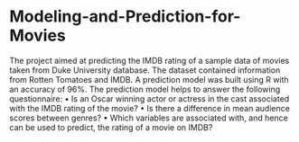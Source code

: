 # Modeling-and-Prediction-for-Movies
The project aimed at predicting the IMDB rating of a sample data of movies taken from Duke University database. The dataset contained information from Rotten Tomatoes and IMDB. A prediction model was built using R with an accuracy of 96%. 
The prediction model helps to answer the following questionnaire:
  •	Is an Oscar winning actor or actress in the cast associated with the IMDB rating of the movie?
  •	Is there a difference in mean audience scores between genres?
  •	Which variables are associated with, and hence can be used to predict, the rating of a movie on IMDB?
